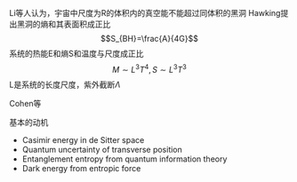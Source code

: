 Li等人认为，宇宙中尺度为R的体积内的真空能不能超过同体积的黑洞
Hawking提出黑洞的熵和其表面积成正比
$$S_{BH}=\frac{A}{4G}$$
系统的热能E和熵S和温度与尺度成正比
$$
M \sim L^3T^4, S \sim L^3T^3
$$
L是系统的长度尺度，紫外截断$\Lambda$

Cohen等


基本的动机
- Casimir energy in de Sitter space
- Quantum uncertainty of transverse position
- Entanglement entropy from quantum information theory
- Dark energy from entropic force

